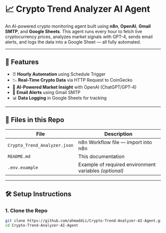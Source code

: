 # 📈 Crypto Trend Analyzer AI Agent

An AI-powered crypto monitoring agent built using **n8n**, **OpenAI**, **Gmail SMTP**, and **Google Sheets**. This agent runs every hour to fetch live cryptocurrency prices, analyzes market signals with GPT-4, sends email alerts, and logs the data into a Google Sheet — all fully automated.

---

## 🚀 Features

- ⏰ **Hourly Automation** using Schedule Trigger
- 📉 **Real-Time Crypto Data** via HTTP Request to CoinGecko
- 🤖 **AI-Powered Market Insight** with OpenAI (ChatGPT/GPT-4)
- 📩 **Email Alerts** using Gmail SMTP
- 📊 **Data Logging** in Google Sheets for tracking

---

## 📂 Files in this Repo

| File                          | Description                               |
|-------------------------------|-------------------------------------------|
| `Crypto_Trend_Analyzer.json` | n8n Workflow file — import into n8n       |
| `README.md`                  | This documentation                        |
| `.env.example`               | Example of required environment variables *(optional)*

---

## 🛠️ Setup Instructions

### 1. Clone the Repo

```bash
git clone https://github.com/ahmaddii/Crypto-Trend-Analyzer-AI-Agent.git
cd Crypto-Trend-Analyzer-AI-Agent
